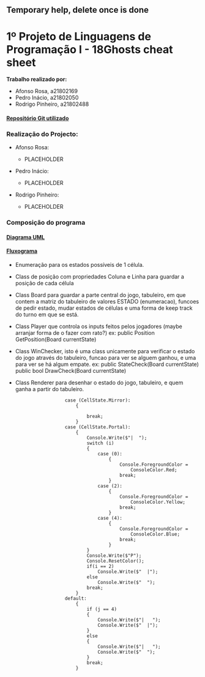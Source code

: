 ﻿## Temporary help, delete once is done
# **1º Projeto de Linguagens de Programação I - 18Ghosts** cheat sheet

**Trabalho realizado por:**
- Afonso Rosa, a21802169
- Pedro Inácio, a21802050
- Rodrigo Pinheiro, a21802488

#### [Repositório Git utilizado](https://github.com/RodrigoPrinheiro/lp1_projeto1)

### **Realização do Projecto:**

- Afonso Rosa:
    
    - PLACEHOLDER
- Pedro Inácio:

    - PLACEHOLDER
- Rodrigo Pinheiro:

    - PLACEHOLDER 



### Composição do programa

#### [Diagrama UML](https://drive.google.com/file/d/1dL46pckbe5K2Tr9PMW4zzPoOEJy25Hhi/view?usp=sharing)

#### [Fluxograma](PLACEHOLDER)

- Enumeração para os estados possíveis de 1 célula.

- Class de posição com propriedades Coluna e Linha para guardar 
	a posição de cada célula

- Class Board para guardar a parte central do jogo, tabuleiro, em que contem
	a matriz do tabuleiro de valores ESTADO (enumeracao), 
	funcoes de pedir estado, mudar estados de células e uma forma de keep track
	do turno em que se está.

- Class Player que controla os inputs feitos pelos jogadores 
	(maybe arranjar forma de o fazer com rato?) 
	ex: public Position GetPosition(Board currentState)

- Class WinChecker, isto é uma class unicamente para verificar o estado do jogo
	através do tabuleiro, funcao para ver se alguem ganhou, e uma para ver se
	há algum empate.
	ex: public StateCheck(Board currentState)
	public bool DrawCheck(Board currentState)

- Class Renderer para desenhar o estado do jogo, tabuleiro, e quem ganha
	a partir do tabuleiro.


                        case (CellState.Mirror):
                            {
                                
                                break;
                            }
                        case (CellState.Portal):
                            {
                                Console.Write($"|  ");
                                switch (i)
                                {
                                    case (0):
                                        {
                                            Console.ForegroundColor = 
                                                ConsoleColor.Red;
                                            break;
                                        }
                                    case (2):
                                        {
                                            Console.ForegroundColor =
                                                ConsoleColor.Yellow;
                                            break;
                                        }
                                    case (4):
                                        {
                                            Console.ForegroundColor =
                                                ConsoleColor.Blue;
                                            break;
                                        }
                                }
                                Console.Write($"P");
                                Console.ResetColor();
                                if(i == 2)
                                    Console.Write($"  |");
                                else
                                    Console.Write($"  ");
                                break;
                            }
                        default:
                            {
                                if (j == 4)
                                {
                                    Console.Write($"|   ");
                                    Console.Write($"  |");
                                }
                                else
                                {
                                    Console.Write($"|   ");
                                    Console.Write($"  ");
                                }
                                break;
                            }